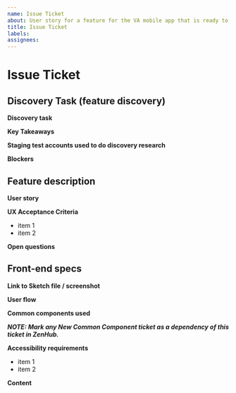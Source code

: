 ```yaml
---
name: Issue Ticket
about: User story for a feature for the VA mobile app that is ready to hand off to UX for design then engineering for implementation
title: Issue Ticket
labels:
assignees:
---
```

# Issue Ticket
<!-- Goal of these tickets: Write a user story for a feature for the VA mobile app that is ready to hand off to UX for design then engineering for implementation. This is talking about a screen or specific piece of functionality. -->

## Discovery Task (feature discovery)
**Discovery task** 
<!-- (i.e. conversation with another team, review of past research, collaboration with engineering, etc) --> 

**Key Takeaways**
<!--What is the work? What did you find in discovery? What information do you now have that should drive Acceptance Criteria  --> 

**Staging test accounts used to do discovery research**
<!-- indicate the accounts you used to get the data we need for design, engineering and QA -->

**Blockers**
<!--Is there anything that keeps us from finishing this feature? Lack of staging accounts? Are there ACs we can't define? Why? -->

## Feature description
**User story**
<!--As a [type of user], I would like to [xyz] so that [abc] -->

**UX Acceptance Criteria**
- item 1
- item 2

**Open questions**
<!--What is still missing or blocking? Do we need to do something to fully implement this story that isn't already done? What is that? -->
## Front-end specs
**Link to Sketch file / screenshot**
<!-- link to file in Sketch Cloud, no InVision. Check file settings to make sure engineers have access. Be sure to surround area in scope with a red box if its not a whole screen update --> 

**User flow**
<!--Write out the steps that the user would take  -->

**Common components used**
<!-- Are new common components used? If you are suggesting a new CC, make a new ticket for it using the Common Component Ticket template. -->
***NOTE: Mark any New Common Component ticket as a dependency of this ticket in ZenHub.***

**Accessibility requirements**
- item 1
- item 2

**Content**
<!--List out all the content that needs to be in this ticket EXACTLY as it should appear in the app -->
